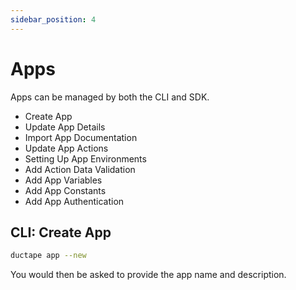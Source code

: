 ```yaml
---
sidebar_position: 4
---
```


# Apps

Apps can be managed by both the CLI and SDK.

- Create App
- Update App Details
- Import App Documentation
- Update App Actions
- Setting Up App Environments
- Add Action Data Validation
- Add App Variables
- Add App Constants
- Add App Authentication

## CLI: Create App

```bash
ductape app --new
```

You would then be asked to provide the app name and description.
